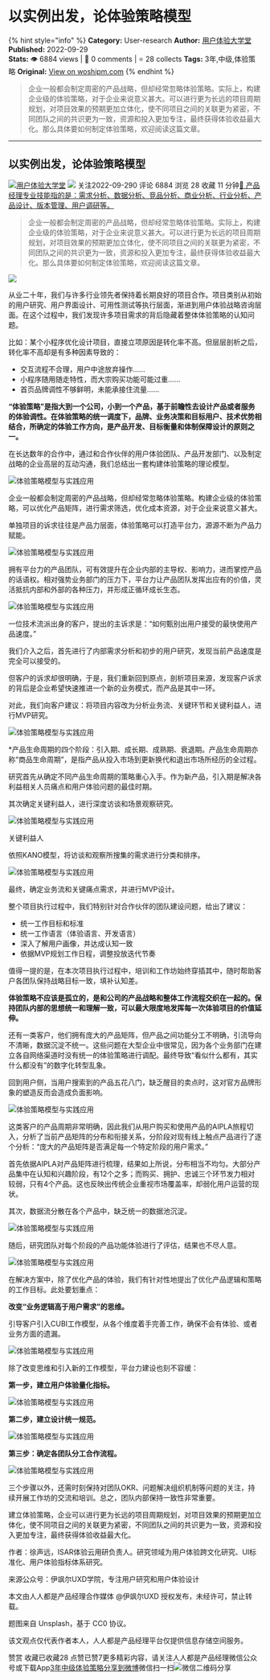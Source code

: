 # 以实例出发，论体验策略模型
{% hint style="info" %}
**Category:** User-research
**Author:** [用户体验大学堂](https://www.woshipm.com/u/830326)
**Published:** 2022-09-29  
**Stats:** 👁️ 6884 views | 💬 0 comments | ⭐ 28 collects
**Tags:** 3年,中级,体验策略
**Original:** [View on woshipm.com](https://www.woshipm.com/user-research/5628246.html)
{% endhint %}
> 企业一般都会制定周密的产品战略，但却经常忽略体验策略。实际上，构建企业级的体验策略，对于企业来说意义甚大。可以进行更为长远的项目周期规划，对项目效果的预期更加立体化，使不同项目之间的关联更为紧密，不同团队之间的共识更为一致，资源和投入更加专注，最终获得体验收益最大化。那么具体要如何制定体验策略，欢迎阅读这篇文章。

---

## 以实例出发，论体验策略模型

[![](https://static.woshipm.com/view/woshipm_api_def_20240102145427_5391.jpg?imageView2/1/w/72/h/72/q/100)](https://www.woshipm.com/u/830326)[用户体验大学堂](https://www.woshipm.com/u/830326) ![](https://static.woshipm.com/tag/1122_1@2x.png) 关注2022-09-290 评论 6884 浏览 28 收藏 11 分钟[🔗 产品经理专业技能指的是：需求分析、数据分析、竞品分析、商业分析、行业分析、产品设计、版本管理、用户调研等。](https://ke.qidianla.com/courses/90pm)

> 企业一般都会制定周密的产品战略，但却经常忽略体验策略。实际上，构建企业级的体验策略，对于企业来说意义甚大。可以进行更为长远的项目周期规划，对项目效果的预期更加立体化，使不同项目之间的关联更为紧密，不同团队之间的共识更为一致，资源和投入更加专注，最终获得体验收益最大化。那么具体要如何制定体验策略，欢迎阅读这篇文章。

![](https://image.woshipm.com/wp-files/2022/09/54fNktnPkvfa0l8U72ul.jpg)

从业二十年，我们与许多行业领先者保持着长期良好的项目合作。项目类别从初始的用户研究、用户界面设计、可用性测试等执行层面，渐进到用户体验战略咨询层面。在这个过程中，我们发现许多项目需求的背后隐藏着整体体验策略的认知问题。

比如：某个小程序优化设计项目，直接立项原因是转化率不高。但层层剖析之后，转化率不高却是有多种因素导致的：

*   交互流程不合理，用户中途放弃操作……
*   小程序随用随走特性，而大宗购买功能可能过重……
*   首页品牌调性不够鲜明，未能承接住流量……

**“体验策略”是指大到一个公司，小到一个产品，基于前瞻性去设计产品或者服务的体验调性。在体验策略的统一调度下，品牌、业务决策和目标用户、技术优势相结合，所确定的体验工作方向，是产品开发、目标衡量和体制保障设计的原则之一。**

在长达数年的合作中，通过和合作伙伴的用户体验团队、产品开发部门、以及制定战略的企业高层的互动沟通，我们总结出一套构建体验策略的理论模型。

![体验策略模型与实践应用](https://image.woshipm.com/wp-files/2022/09/aNm4TbaqmMgaF7W8HkeF.png)

企业一般都会制定周密的产品战略，但却经常忽略体验策略。构建企业级的体验策略，可以优化产品矩阵，进行需求筛选，优化成本资源，对于企业来说意义甚大。

单独项目的诉求往往是产品力层面，体验策略可以打造平台力，源源不断为产品力赋能。

![体验策略模型与实践应用](https://image.woshipm.com/wp-files/2022/09/QrFrtkNqxAoq7Tunq7gz.png)

拥有平台力的产品团队，可有效提升在企业内部的主导权、影响力，进而掌控产品的话语权。相对强势业务部门的压力下，平台力让产品团队发挥出应有的价值，灵活抵抗内部和外部的各种压力，并形成正循环成长生态。

![体验策略模型与实践应用](https://image.woshipm.com/wp-files/2022/09/yXPNqncEnEB7sTSzbSrN.png)

一位技术流派出身的客户，提出的主诉求是：“如何甄别出用户接受的最快使用产品速度。”

我们介入之后，首先进行了内部需求分析和初步的用户研究，发现当前产品速度是完全可以接受的。

但客户的诉求却很明确，于是，我们重新回到原点，剖析项目来源，发现客户诉求的背后是企业希望快速推进一个新的业务模式，而产品是其中一环。

对此，我们向客户建议：将项目内容改为分析业务流、关键环节和关键利益人，进行MVP研究。

![体验策略模型与实践应用](https://image.woshipm.com/wp-files/2022/09/tXGfhkTDZgMb2jMB3J2s.png)

\*产品生命周期的四个阶段：引入期、成长期、成熟期、衰退期。产品生命周期亦称“商品生命周期”，是指产品从投入市场到更新换代和退出市场所经历的全过程。

研究首先从确定不同产品生命周期的策略重心入手。作为新产品，引入期是解决各利益相关人员痛点和用户体验问题的最佳时期。

其次确定关键利益人，进行深度访谈和场景观察研究。

![体验策略模型与实践应用](https://image.woshipm.com/wp-files/2022/09/2ujupRfd7olgSwerhAOp.png)

关键利益人

依照KANO模型，将访谈和观察所搜集的需求进行分类和排序。

![体验策略模型与实践应用](https://image.woshipm.com/wp-files/2022/09/d36jstJS8eysAuybVjsE.png)

最终，确定业务流和关键痛点需求，并进行MVP设计。

整个项目执行过程中，我们特别针对合作伙伴的团队建设问题，给出了建议：

*   统一工作目标和标准
*   统一工作语言（体验语言、开发语言）
*   深入了解用户画像，并达成认知一致
*   依据MVP规划工作日程，调整投放迭代节奏

值得一提的是，在本次项目执行过程中，培训和工作坊始终穿插其中，随时帮助客户各团队保持战略目标一致，填补认知差。

**体验策略不应该是孤立的，是和公司的产品战略和整体工作流程交织在一起的。保持团队内部的思想统一和理解一致，可以最大限度地发挥每一次体验项目的价值延伸。**

还有一类客户，他们拥有庞大的产品矩阵，但产品之间功能分工不明确，引流导向不清晰，数据沉淀不统一。这些问题在大型企业中很常见，因为各个业务部门在建立各自网络渠道时没有统一的体验策略进行调配。最终导致“看似什么都有，其实什么都没有”的数字化转型乱象。

回到用户侧，当用户搜索到的产品五花八门，缺乏醒目的卖点时，这对官方品牌形象的塑造反而会造成负面影响。

![体验策略模型与实践应用](https://image.woshipm.com/wp-files/2022/09/jqsAB9vCdGmcmxHVs9vX.png)

这类客户的产品周期非常明确，因此我们从用户购买和使用产品的AIPLA旅程切入，分析了当前产品矩阵的分布和衔接关系，分阶段对现有线上触点产品进行了逐个分析：“庞大的产品矩阵是否满足每一个特定阶段的用户需求。”

首先依据AIPLA对产品矩阵进行梳理，结果如上所说，分布相当不均匀。大部分产品集中在认知和兴趣阶段，有12个之多；而购买、拥护、忠诚三个环节发力相对较弱，只有4个产品。这也反映出传统企业重视市场覆盖率，却弱化用户运营的现状。

其次，数据流分散在各个产品中，缺乏统一的数据池沉淀。

![体验策略模型与实践应用](https://image.woshipm.com/wp-files/2022/09/hpFycHSNSaZiJ4IydCEg.png)

随后，研究团队对每个阶段的产品功能体验进行了评估，结果也不尽人意。

![体验策略模型与实践应用](https://image.woshipm.com/wp-files/2022/09/8LWkwV3CsnDfxn47Kk7x.png)

在解决方案中，除了优化产品的体验，我们有针对性地提出了优化产品逻辑和策略的工作目标。此处要划重点：

**改变“业务逻辑高于用户需求”的思维。**

引导客户引入CUBI工作模型，从各个维度着手完善工作，确保不会有体验、或者业务方面的遗漏。

![体验策略模型与实践应用](https://image.woshipm.com/wp-files/2022/09/2ChogR2zKyPfOCgoh7QN.png)

除了改变思维和引入新的工作模型，平台力建设也刻不容缓：

**第一步，建立用户体验量化指标。**

![体验策略模型与实践应用](https://image.woshipm.com/wp-files/2022/09/emaxACzjsWY5ejOR9h3v.png)

**第二步，建立设计统一规范。**

![体验策略模型与实践应用](https://image.woshipm.com/wp-files/2022/09/xbf3kmXTWzFW3zv2CHxc.png)

**第三步：确定各团队分工合作流程。**

![体验策略模型与实践应用](https://image.woshipm.com/wp-files/2022/09/5wMULNPi5sIgSdhXut0D.png)

三个步骤以外，还需时刻保持对团队OKR、问题解决组织机制等问题的关注，持续开展工作坊的交流和培训。总之，团队内部保持一致性非常重要。

建立体验策略，企业可以进行更为长远的项目周期规划，对项目效果的预期更加立体化，使不同项目之间的关联更为紧密，不同团队之间的共识更为一致，资源和投入更加专注，最终获得体验收益最大化。

作者：徐声远，ISAR体验云用研负责人。研究领域为用户体验跨文化研究、UI标准化、用户体验指标体系研究。

来源公众号：伊飒尔UXD学院，专注用户研究和用户体验设计

本文由人人都是产品经理合作媒体 @伊飒尔UXD 授权发布，未经许可，禁止转载。

题图来自 Unsplash，基于 CC0 协议。

该文观点仅代表作者本人，人人都是产品经理平台仅提供信息存储空间服务。

赞赏 收藏已收藏28 点赞已赞7更多精彩内容，请关注人人都是产品经理微信公众号或下载App[3年](https://www.woshipm.com/tag/3%e5%b9%b4)[中级](https://www.woshipm.com/tag/%e4%b8%ad%e7%ba%a7)[体验策略](https://www.woshipm.com/tag/%e4%bd%93%e9%aa%8c%e7%ad%96%e7%95%a5)[分享到微博](https://service.weibo.com/share/share.php?appkey=2775287854&title=以实例出发，论体验策略模型&url=https://www.woshipm.com/user-research/5628246.html&pic=https://image.woshipm.com/wp-files/2022/09/54fNktnPkvfa0l8U72ul.jpg)微信扫一扫![微信二维码](https://api.pwmqr.com/qrcode/create/?url=https://www.woshipm.com/user-research/5628246.html)分享